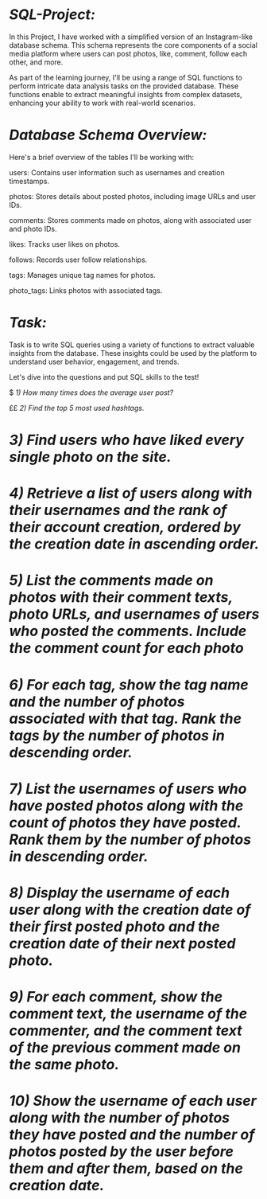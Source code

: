 # *SQL-Project:*
In this Project, I have worked with a simplified version of an Instagram-like database schema. This schema represents the core components of a social media platform where users can post photos, like, comment, follow each other, and more.


As part of the learning journey, I'll be using a range of SQL functions to perform intricate data analysis tasks on the provided database. These functions enable  to extract meaningful insights from complex datasets, enhancing your ability to work with real-world scenarios.


# *Database Schema Overview:*


Here's a brief overview of the tables I'll be working with:


users: Contains user information such as usernames and creation timestamps.

photos: Stores details about posted photos, including image URLs and user IDs.

comments: Stores comments made on photos, along with associated user and photo IDs.

likes: Tracks user likes on photos.

follows: Records user follow relationships.

tags: Manages unique tag names for photos.

photo_tags: Links photos with associated tags.


# *Task:*


Task is to write SQL queries using a variety of functions to extract valuable insights from the database. These insights could be used by the platform to understand user behavior, engagement, and trends.


 Let's dive into the questions and put SQL skills to the test!




$ *1) How many times does the average user post?*

££ *2) Find the top 5 most used hashtags.*

# *3) Find users who have liked every single photo on the site.*

# *4) Retrieve a list of users along with their usernames and the rank of their account creation, ordered by the creation date in ascending order.*

# *5) List the comments made on photos with their comment texts, photo URLs, and usernames of users who posted the comments. Include the comment count for each photo*

# *6) For each tag, show the tag name and the number of photos associated with that tag. Rank the tags by the number of photos in descending order.*

# *7) List the usernames of users who have posted photos along with the count of photos they have posted. Rank them by the number of photos in descending order.*

# *8) Display the username of each user along with the creation date of their first posted photo and the creation date of their next posted photo.*

# *9) For each comment, show the comment text, the username of the commenter, and the comment text of the previous comment made on the same photo.*

# *10) Show the username of each user along with the number of photos they have posted and the number of photos posted by the user before them and after them, based on the creation date.*
